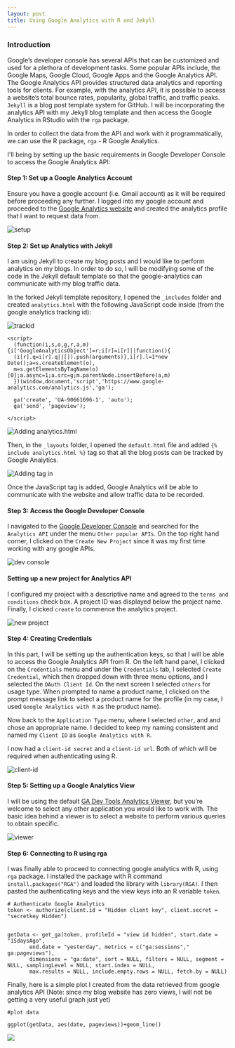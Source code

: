```yaml
---
layout: post
title: Using Google Analytics with R and Jekyll
---
```


### Introduction

Google’s developer console has several APIs that can be customized and used for a plethora of development tasks. Some popular APIs include, the Google Maps, Google Cloud, Google Apps and the Google Analytics API. The Google Analytics API provides structured data analytics and reporting tools for clients. For example, with the analytics API, it is possible to access a website’s total bounce rates, popularity, global traffic, and traffic peaks. `Jekyll` is a blog post template system for GitHub. I will be incorporating the analytics API with my Jekyll blog template and then access the Google Analytics in RStudio with the `rga` package.

In order to collect the data from the API and work with it programmatically, we can use the R package, `rga` - R Google Analytics.

I'll being by setting up the basic requirements in Google Developer Console to access the Google Analytics API:

#### Step 1: Set up a Google Analytics Account

Ensure you have a google account (i.e. Gmail account) as it will be required before proceeding any further. I logged into my google account and proceeded to the [Google Analytics website](https://analytics.google.com/analytics/web/?authuser=0#management/Settings/a90661696w134530349p138597581/%3Fm.page%3DTrackingCode%26_r.ghFlowId%3D6324039/) and created the analytics profile that I want to request data from.

![setup](../images/step1.png)


#### Step 2: Set up Analytics with Jekyll

I am using Jekyll to create my blog posts and I would like to perform analytics on my blogs. In order to do so, I will be modifying some of the code in the Jekyll default template so that the google-analytics can communicate with my blog traffic data.

In the forked Jekyll template repository, I opened the `_includes` folder and created `analytics.html` with the following JavaScript code inside (from the google analytics tracking id):

![trackid](../images/trackid.png)

```
<script>
  (function(i,s,o,g,r,a,m){i['GoogleAnalyticsObject']=r;i[r]=i[r]||function(){
  (i[r].q=i[r].q||[]).push(arguments)},i[r].l=1*new Date();a=s.createElement(o),
  m=s.getElementsByTagName(o)[0];a.async=1;a.src=g;m.parentNode.insertBefore(a,m)
  })(window,document,'script','https://www.google-analytics.com/analytics.js','ga');

  ga('create', 'UA-90661696-1', 'auto');
  ga('send', 'pageview');

</script>
```
![Adding analytics.html](../images/analytics.png)


Then, in the `_layouts` folder, I opened the `default.html` file and added `{% include analytics.html %}` tag so that all the blog posts can be tracked by Google Analytics.

![Adding tag in <body>](../images/body.png)

Once the JavaScript tag is added, Google Analytics will be able to communicate with the website and allow traffic data to be recorded.
 
#### Step 3: Access the Google Developer Console

I navigated to the [Google Developer Console](https://console.developers.google.com/apis/library) and searched for the `Analytics API` under the menu `Other popular APIs`. On the top right hand corner, I clicked on the `Create New Project` since it was my first time working with any google APIs.

![dev console](../images/step2.png)

#### Setting up a new project for Analytics API

 I configured my project with a descriptive name and agreed to the `terms and conditions` check box. A project ID was  displayed below the project name.  Finally, I clicked `create` to commence the analytics project.

 ![new project](../images/step3.png)

#### Step 4: Creating Credentials

In this part, I will be setting up the authentication keys, so that I will be able to access the Google Analytics API from R.  On the left hand panel, I clicked on the `Credentials` menu and under the `Credentials` tab, I selected `Create Credential`, which then dropped down with three menu options, and I selected the `OAuth Client Id`. On the next screen I selected `others` for usage type. When prompted to name a product name, I clicked on the prompt message link to select a product name for the profile (in my case, I used `Google Analytics with R` as the product name).

Now back to the `Application Type` menu, where I selected `other`, and and chose an appropriate name. I decided to keep my naming consistent and named my `Client ID` as `Google Analytics with R`.

I now had a `client-id secret` and a `client-id url`. Both of which will be required when authenticating using R.

![client-id](../images/auth.png)

#### Step 5: Setting up a Google Analytics View

I will be using the default [GA Dev Tools Analytics Viewer](https://ga-dev-tools.appspot.com/query-explorer/), but you’re welcome to select any other application you would like to work with. The basic idea behind a viewer is to select a website to perform various queries to obtain specific.

![viewer](../images/query.png)

#### Step 6: Connecting to R using rga

I was finally able to proceed to connecting google analytics with R, using `rga` package. I installed the package with R command `install.packages("RGA")` and loaded the library with `library(RGA)`. I then pasted the authenticating keys and the view keys into an R variable `token`.

```
# Authenticate Google Analytics
token <- authorize(client.id = "Hidden client key", client.secret = "secretkey Hidden")


getData <- get_ga(token, profileId = "view id hidden", start.date = "15daysAgo",
       end.date = "yesterday", metrics = c("ga:sessions"," ga:pageviews"),
       dimensions = "ga:date", sort = NULL, filters = NULL, segment = NULL, samplingLevel = NULL, start.index = NULL,
       max.results = NULL, include.empty.rows = NULL, fetch.by = NULL)
```

Finally, here is a simple plot I created from the data retrieved from google analytics API (Note: since my blog website has zero views, I will not be getting a very useful graph just yet)

```
#plot data

ggplot(getData, aes(date, pageviews))+geom_line()
```

![](../images/plot.png)
